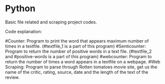 # Python
Basic file related and scraping project codes.

Code explanation:

#Counter: Program to print the word that appears maximum number of times in a textfile. (#textfile_1 is a part of this program)
#Senticounter: Program to return the number of positive words in a text file. (#textfile_2 and #positive-words is a part of this program)
#webcounter: Program to return the number of times a word appears in a textfile on a webpage.
#Web Scraping: Program to parse through Rotten tomatoes movie site, get us the name of the critic, rating, source, date and the length of the text of the review.
